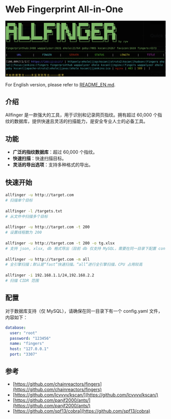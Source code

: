 # Web Fingerprint All-in-One

![Allfinger Logo](https://raw.githubusercontent.com/eexp/pic/main/202408201730719.png)

For English version, please refer to [README_EN.md](README_EN.md).
## 介绍

Allfinger 是一款强大的工具，用于识别和记录网页指纹。拥有超过 60,000 个指纹的数据库，提供快速且灵活的扫描能力，是安全专业人士的必备工具。

## 功能

- **广泛的指纹数据库**：超过 60,000 个指纹。
- **快速扫描**：快速扫描目标。
- **灵活的导出选项**：支持多种格式的导出。

## 快速开始

```bash
allfinger -u http://target.com 
# 扫描单个目标

allfinger -l /targets.txt
# 从文件中扫描多个目标

allfinger -u http://target.com -t 200 
# 设置线程数为 200

allfinger -u http://target.com -t 200 -o tg.xlsx
# 支持 json, xlsx, db 格式导出（目前 db 仅支持 MySQL，需要在同一目录下配置 config.yaml）

allfinger -u http://target.com -m all
# 全引擎扫描；默认是“fast”快速扫描。“all”进行全引擎扫描，CPU 占用较高

allfinger -i 192.168.1.1/24,192.168.2.2
# 扫描 CIDR 范围
```

## 配置

对于数据库支持（仅 MySQL），请确保在同一目录下有一个 config.yaml 文件，内容如下：

```yaml
database:
  user: "root"
  password: "123456"
  name: "fingers"
  host: "127.0.0.1"
  port: "3307"
```

## 参考

- [https://github.com/chainreactors/fingers](https://github.com/chainreactors/fingers)
- [https://github.com/lcvvvv/kscan/](https://github.com/lcvvvv/kscan/)
- [https://github.com/panjf2000/ants/](https://github.com/panjf2000/ants/)
- [https://github.com/spf13/cobra](https://github.com/spf13/cobra)

